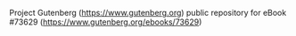 Project Gutenberg (https://www.gutenberg.org) public repository for
eBook #73629 (https://www.gutenberg.org/ebooks/73629)
